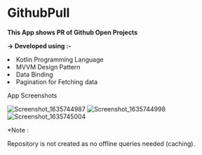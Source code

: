 # GithubPull

<b>This App shows PR of Github Open Projects </b>


<b>-> Developed using :-</b>


<li>Kotlin Programming Language</li>

<li>MVVM Design Pattern </li>

<li>Data Binding</li>

<li>Pagination for Fetching data</li>


App Screenshots


![Screenshot_1635744987](https://user-images.githubusercontent.com/77268176/139626644-3532ab03-d3ae-443b-8f9d-af4888f542b6.png)
![Screenshot_1635744998](https://user-images.githubusercontent.com/77268176/139626647-fabc251a-4b9a-4034-b64c-4011ed439e76.png)
![Screenshot_1635745004](https://user-images.githubusercontent.com/77268176/139626652-c35b8681-67f3-429c-bcfc-f06bad2e0426.png)


*Note : 

Repository is not created as no offline queries needed (caching). 

